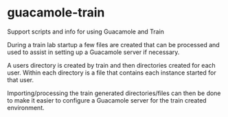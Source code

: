 # guacamole-train
Support scripts and info for using Guacamole and Train

During a train lab startup a few files are created that can be processed and used to assist in setting up a Guacamole server if necessary.

A users directory is created by train and then directories created for each user.
Within each directory is a file that contains each instance started for that user.

Importing/processing the train generated directories/files can then be done to make it easier to configure a Guacamole server for the train created environment.


